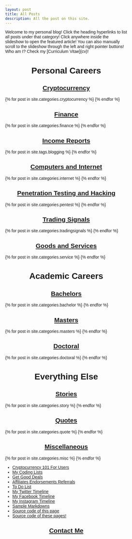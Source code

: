 ```yaml
---
layout: post
title: All Posts
description: All the post on this site.
---
```

<p>Welcome to my personal blog! Click the heading hyperlinks to list all posts under that category! Click anywhere inside the slideshow to open the featured article! You can also manually scroll to the slideshow through the left and right pointer buttons! Who am I? Check my [Curriculum Vitae](cv)!</p>

# Personal Careers

## [Cryptocurrency](cryptocurrency)

<div class="slideshow-container">
  {% for post in site.categories.cryptocurrency %}
  <div class="cryptocurrency fade">
    <a href="{{ post.url }}" target="_blank">
      <h3>{{ post.title }}</h3>
      <img src="{{ post.featuredimage }}" onerror="this.onerror=null;this.src='https://images.hive.blog/DQmZUkMewxN4U6i7gJQuyTUkGDVy2BY45mraGnBUQuxorv6/evm-rpc-list.png';" style="width:100%">
      <p>{{ post.description }}</p>
    </a>
    <a class="prev" onclick="changeSlides('cryptocurrency', -1, 0)">&#10094;</a>
    <a class="next" onclick="changeSlides('cryptocurrency', 1, 0)">&#10095;</a>
  </div>
  {% endfor %}
</div>

## [Finance](finance)

<div class="slideshow-container">
  {% for post in site.categories.finance %}
  <div class="finance fade">
    <a href="{{ post.url }}" target="_blank">
      <h3>{{ post.title }}</h3>
      <img src="{{ post.featuredimage }}" onerror="this.onerror=null;this.src='https://images.hive.blog/DQmZUkMewxN4U6i7gJQuyTUkGDVy2BY45mraGnBUQuxorv6/evm-rpc-list.png';" style="width:100%">
      <p>{{ post.description }}</p>
    </a>
    <a class="prev" onclick="changeSlides('finance', -1, 1)">&#10094;</a>
    <a class="next" onclick="changeSlides('finance', 1, 1)">&#10095;</a>
  </div>
  {% endfor %}
</div>

## [Income Reports](blogging-income)

<div class="slideshow-container">
  {% for post in site.tags.blogging %}
  <div class="blogging fade">
    <a href="{{ post.url }}" target="_blank">
      <h3>{{ post.title }}</h3>
      <img src="{{ post.featuredimage }}" onerror="this.onerror=null;this.src='https://images.hive.blog/DQmZUkMewxN4U6i7gJQuyTUkGDVy2BY45mraGnBUQuxorv6/evm-rpc-list.png';" style="width:100%">
      <p>{{ post.description }}</p>
    </a>
    <a class="prev" onclick="changeSlides('blogging', -1, 2)">&#10094;</a>
    <a class="next" onclick="changeSlides('blogging', 1, 2)">&#10095;</a>
  </div>
  {% endfor %}
</div>

## [Computers and Internet](internet)

<div class="slideshow-container">
  {% for post in site.categories.internet %}
  <div class="internet fade">
    <a href="{{ post.url }}" target="_blank">
      <h3>{{ post.title }}</h3>
      <img src="{{ post.featuredimage }}" onerror="this.onerror=null;this.src='https://images.hive.blog/DQmZUkMewxN4U6i7gJQuyTUkGDVy2BY45mraGnBUQuxorv6/evm-rpc-list.png';" style="width:100%">
      <p>{{ post.description }}</p>
    </a>
    <a class="prev" onclick="changeSlides('internet', -1, 3)">&#10094;</a>
    <a class="next" onclick="changeSlides('internet', 1, 3)">&#10095;</a>
  </div>
  {% endfor %}
</div>

## [Penetration Testing and Hacking](pentest)

<div class="slideshow-container">
  {% for post in site.categories.pentest %}
  <div class="pentest fade">
    <a href="{{ post.url }}" target="_blank">
      <h3>{{ post.title }}</h3>
      <img src="{{ post.featuredimage }}" onerror="this.onerror=null;this.src='https://images.hive.blog/DQmZUkMewxN4U6i7gJQuyTUkGDVy2BY45mraGnBUQuxorv6/evm-rpc-list.png';" style="width:100%">
      <p>{{ post.description }}</p>
    </a>
    <a class="prev" onclick="changeSlides('pentest', -1, 4)">&#10094;</a>
    <a class="next" onclick="changeSlides('pentest', 1, 4)">&#10095;</a>
  </div>
  {% endfor %}
</div>

## [Trading Signals](tradingsignals)

<div class="slideshow-container">
  {% for post in site.categories.tradingsignals %}
  <div class="tradingsignals fade">
    <a href="{{ post.url }}" target="_blank">
      <h3>{{ post.title }}</h3>
      <img src="{{ post.featuredimage }}" onerror="this.onerror=null;this.src='https://images.hive.blog/DQmZUkMewxN4U6i7gJQuyTUkGDVy2BY45mraGnBUQuxorv6/evm-rpc-list.png';" style="width:100%">
      <p>{{ post.description }}</p>
    </a>
    <a class="prev" onclick="changeSlides('tradingsignals', -1, 5)">&#10094;</a>
    <a class="next" onclick="changeSlides('tradingsignals', 1, 5)">&#10095;</a>
  </div>
  {% endfor %}
</div>

## [Goods and Services](service)

<div class="slideshow-container">
  {% for post in site.categories.service %}
  <div class="service fade">
    <a href="{{ post.url }}" target="_blank">
      <h3>{{ post.title }}</h3>
      <img src="{{ post.featuredimage }}" onerror="this.onerror=null;this.src='https://images.hive.blog/DQmZUkMewxN4U6i7gJQuyTUkGDVy2BY45mraGnBUQuxorv6/evm-rpc-list.png';" style="width:100%">
      <p>{{ post.description }}</p>
    </a>
    <a class="prev" onclick="changeSlides('service', -1, 6)">&#10094;</a>
    <a class="next" onclick="changeSlides('service', 1, 6)">&#10095;</a>
  </div>
  {% endfor %}
</div>

# Academic Careers

## [Bachelors](bachelor)

<div class="slideshow-container">
  {% for post in site.categories.bachelor %}
  <div class="bachelor fade">
    <a href="{{ post.url }}" target="_blank">
      <h3>{{ post.title }}</h3>
      <img src="{{ post.featuredimage }}" onerror="this.onerror=null;this.src='https://images.hive.blog/DQmZUkMewxN4U6i7gJQuyTUkGDVy2BY45mraGnBUQuxorv6/evm-rpc-list.png';" style="width:100%">
      <p>{{ post.description }}</p>
    </a>
    <a class="prev" onclick="changeSlides('bachelor', -1, 7)">&#10094;</a>
    <a class="next" onclick="changeSlides('bachelor', 1, 7)">&#10095;</a>
  </div>
  {% endfor %}
</div>

## [Masters](masters)

<div class="slideshow-container">
  {% for post in site.categories.masters %}
  <div class="masters fade">
    <a href="{{ post.url }}" target="_blank">
      <h3>{{ post.title }}</h3>
      <img src="{{ post.featuredimage }}" onerror="this.onerror=null;this.src='https://images.hive.blog/DQmZUkMewxN4U6i7gJQuyTUkGDVy2BY45mraGnBUQuxorv6/evm-rpc-list.png';" style="width:100%">
      <p>{{ post.description }}</p>
    </a>
    <a class="prev" onclick="changeSlides('masters', -1, 8)">&#10094;</a>
    <a class="next" onclick="changeSlides('masters', 1, 8)">&#10095;</a>
  </div>
  {% endfor %}
</div>

## [Doctoral](doctoral)

<div class="slideshow-container">
  {% for post in site.categories.doctoral %}
  <div class="doctoral fade">
    <a href="{{ post.url }}" target="_blank">
      <h3>{{ post.title }}</h3>
      <img src="{{ post.featuredimage }}" onerror="this.onerror=null;this.src='https://images.hive.blog/DQmZUkMewxN4U6i7gJQuyTUkGDVy2BY45mraGnBUQuxorv6/evm-rpc-list.png';" style="width:100%">
      <p>{{ post.description }}</p>
    </a>
    <a class="prev" onclick="changeSlides('doctoral', -1, 9)">&#10094;</a>
    <a class="next" onclick="changeSlides('doctoral', 1, 9)">&#10095;</a>
  </div>
  {% endfor %}
</div>

# Everything Else

## [Stories](story)

<div class="slideshow-container">
  {% for post in site.categories.story %}
  <div class="story fade">
    <a href="{{ post.url }}" target="_blank">
      <h3>{{ post.title }}</h3>
      <img src="{{ post.featuredimage }}" onerror="this.onerror=null;this.src='https://images.hive.blog/DQmZUkMewxN4U6i7gJQuyTUkGDVy2BY45mraGnBUQuxorv6/evm-rpc-list.png';" style="width:100%">
      <p>{{ post.description }}</p>
    </a>
    <a class="prev" onclick="changeSlides('story', -1, 10)">&#10094;</a>
    <a class="next" onclick="changeSlides('story', 1, 10)">&#10095;</a>
  </div>
  {% endfor %}
</div>

## [Quotes](quote)

<div class="slideshow-container">
  {% for post in site.categories.quote %}
  <div class="quote fade">
    <a href="{{ post.url }}" target="_blank">
      <h3>{{ post.title }}</h3>
      <img src="{{ post.featuredimage }}" onerror="this.onerror=null;this.src='https://images.hive.blog/DQmZUkMewxN4U6i7gJQuyTUkGDVy2BY45mraGnBUQuxorv6/evm-rpc-list.png';" style="width:100%">
      <p>{{ post.description }}</p>
    </a>
    <a class="prev" onclick="changeSlides('quote', -1, 11)">&#10094;</a>
    <a class="next" onclick="changeSlides('quote', 1, 11)">&#10095;</a>
  </div>
  {% endfor %}
</div>

## [Miscellaneous](misc)

<div class="slideshow-container">
  {% for post in site.categories.misc %}
  <div class="misc fade">
    <a href="{{ post.url }}" target="_blank">
      <h3>{{ post.title }}</h3>
      <img src="{{ post.featuredimage }}" onerror="this.onerror=null;this.src='https://images.hive.blog/DQmZUkMewxN4U6i7gJQuyTUkGDVy2BY45mraGnBUQuxorv6/evm-rpc-list.png';" style="width:100%">
      <p>{{ post.description }}</p>
    </a>
    <a class="prev" onclick="changeSlides('misc', -1, 12)">&#10094;</a>
    <a class="next" onclick="changeSlides('misc', 1, 12)">&#10095;</a>
  </div>
  {% endfor %}
</div>

- [Cryptocurrency 101 For Users](cryptocurrency-101-user)
- [My Coding Lists](codinglist)
- [Get Good Deals](deals)
- [Affiliates Endorsements Referrals](referral)
- [To Do List](todolist)
- [My Twitter Timeline](0fajarpurnama0-twitter-timeline)
- [My Facebook Timeline](0fajarpurnama0-facebook-timeline)
- [My Instagram Timeline](0fajarpurnama0-instagram-timeline)
- [Sample Markdowns](sample)
- [Source code of this page](http://mellow.link/5rn2l)
- [Source code of these pages!](http://mellow.link/5oEot)

## [Contact Me](channel-and-website)

<script>
  let slideIndex = [0, 0, 0, 0, 0, 0, 0, 0, 0, 0, 0, 0, 0];
  let mySlides = ["cryptocurrency", "finance", "blogging", "internet", "pentest", "tradingsignals", "service", "bachelor", "masters", "doctoral", "story", "quote", "misc"]

  for (let i = 0; i < mySlides.length; i++) {
    showSlides(mySlides[i], i);
  }

  function changeSlides(theslides, n, j){
    let slides = document.getElementsByClassName(theslides);
    for (let i = 0; i < slides.length; i++) {
      slides[i].style.display = "none";  
    }
    slideIndex[j] += n;
    if ((n > 0) && (slideIndex[j] > slides.length)) {slideIndex[j] = 1}
    if ((n < 0) && (slideIndex[j] == 0)) {slideIndex[j] = slides.length}
    slides[slideIndex[j]-1].style.display = "block";  
  }

  function showSlides(theslides, j) {
    let slides = document.getElementsByClassName(theslides);
    for (let i = 0; i < slides.length; i++) {
      slides[i].style.display = "none";  
    }
    slideIndex[j]++;
    if (slideIndex[j] > slides.length) {slideIndex[j] = 1}    
    slides[slideIndex[j]-1].style.display = "block";  
    setTimeout(function() {showSlides(theslides);}, 2000);
    // Change image every 2 seconds
  }
</script>

<style>
  * {box-sizing: border-box;}
  body {font-family: Verdana, sans-serif;}
  .cryptocurrency, .finance, .blogging, .internet, .pentest, .tradingsignals, .service, .bachelor, .masters, .doctoral, .story, .quote, .misc {display: none;}
  img {vertical-align: middle;}

  /* Slideshow container */
  .slideshow-container {
    max-width: 100%;
    position: relative;
    margin: auto;
  }

  .active {
    background-color: #717171;
  }

  /* Fading animation */
  .fade {
    animation-name: fade;
    animation-duration: 1.5s;
  }

  @keyframes fade {
    from {opacity: .4} 
    to {opacity: 1}
  }

  /* Next & previous buttons */
  .prev, .next {
    cursor: pointer;
    position: absolute;
    top: 50%;
    width: auto;
    padding: 16px;
    color: yellow;
    font-weight: bold;
    font-size: 18px;
    transition: 0.6s ease;
    border-radius: 0 3px 3px 0;
    user-select: none;
  }

  /* Position the "next button" to the right */
  .next {
    right: 0;
    border-radius: 3px 0 0 3px;
  }

  .prev {
    left: 0;
    border-radius: 3px 0 0 3px;
  }

  /* On hover, add a grey background color */
  .prev:hover, .next:hover {
    background-color: #f1f1f1;
    color: black;
  }

  h1, h2, h3 {
    text-align: center;
  }
</style>